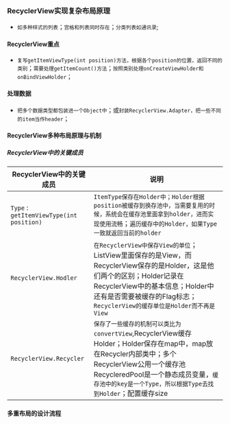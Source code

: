 ### RecyclerView实现复杂布局原理
+ `如多种样式的列表`；`宫格和列表同时存在`；`分类列表如通讯录`;
#### RecyclerView重点
+ `复写getItemViewType(int position)方法，根据各个position的位置，返回不同的类别`；`需要处理getItemCount()方法`；`按照类别处理onCreateViewHolder和onBindViewHolder`；
#### 处理数据
+ `把多个数据类型都包装进一个Object中`；或`封装RecyclerView.Adapter，把一些不同的item当作header`；
#### RecyclerView多种布局原理与机制
##### RecyclerView中的关键成员

|RecyclerView中的关键成员|说明|
|------|------|
|`Type` : `getItemViewType(int position)`|`ItemType保存在Holder中；Holder根据position被缓存到换存池中，当需要复用的时候，系统会在缓存池里面拿到holder，进而实现使用流畅`；`遍历缓存中的Holder，如果Type一致就返回当前的holder`|
|`RecyclerView.Hodler`|`在RecyclerView中保存View的单位`；ListView里面保存的是View，而RecyclerView保存的是Holder，这是他们两个的区别；Holder记录在RecyclerView中的基本信息；Holder中还有是否需要被缓存的Flag标志；`RecyclerView的缓存单位是Holder而不再是View`|
|`RecyclerView.Recycler`|`保存了一些缓存的机制可以类比为convertView`,RecyclerView缓存Holder；Holder保存在map中，map放在Recycler内部类中；多个RecyclerView公用一个缓存池RecycleredPool是一个静态成员变量，`缓存池中的key是一个Type，所以根据Type去找到Holder`；配置缓存size|

#### 多重布局的设计流程
